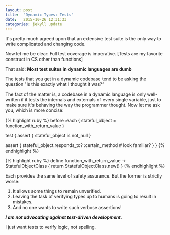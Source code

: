 ```yaml
---
layout: post
title:  "Dynamic Types: Tests"
date:   2015-10-26 12:31:33
categories: jekyll update
---
```


It's pretty much agreed upon that an extensive test suite is the only way to write complicated and changing code.

Now let me be clear: Full test coverage is imperative. [Tests are my favorite construct in CS other than functions]

That said: __Most test suites in dynamic languages are dumb__

The tests that you get in a dynamic codebase tend to be asking the question "Is this exactly what I thought it was?"

The fact of the matter is, a codebase in a dynamic language is only well-written if it tests the internals and externals of every single variable, just to make sure it's behaving the way the programmer thought. Now let me ask you, which is more concise:

{% highlight ruby %}
before :each  {
  stateful_object = function_with_return_value
}

test {
  assert {
    stateful_object is not_null
  }

  assert {
    stateful_object.responds_to? :certain_method    # look familiar?
  }
}
{% endhighlight %}

{% highlight ruby %}
define function_with_return_value -> StatefulObjectClass {
  return StatefulObjectClass.new()
}
{% endhighlight %}

Each provides the same level of safety assurance. But the former is strictly worse:

1. It allows some things to remain unverified.
2. Leaving the task of verifying types up to humans is going to result in mistakes.
3. And no one wants to write such verbose assertions!


**_I am not advocating against test-driven development._**

I just want tests to verify logic, not spelling.
